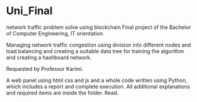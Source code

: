 # Uni_Final
network traffic problem solve using blockchain
Final project of the Bachelor of Computer Engineering, IT orientation

Managing network traffic congestion using division into different nodes and load balancing and creating a suitable data tree for training the algorithm and creating a hashboard network.

Requested by Professor Karimi.

A web panel using html css and js and a whole code written using Python, which includes a report and complete execution.
All additional explanations and required items are inside the folder. Read.
